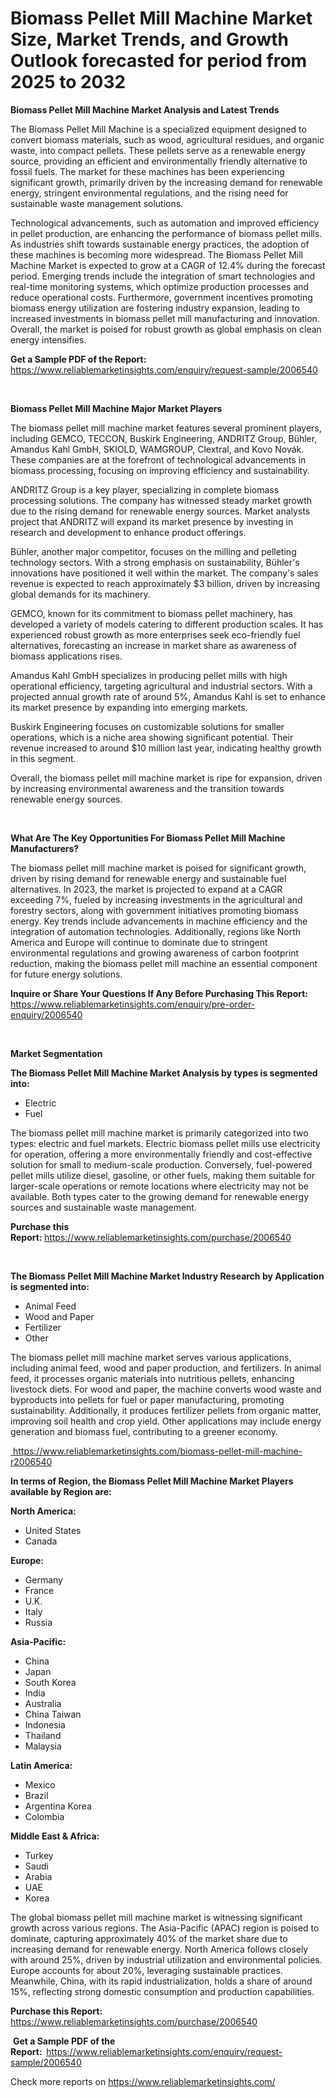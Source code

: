 <p><h1>Biomass Pellet Mill Machine Market Size, Market Trends, and Growth Outlook forecasted for period from 2025 to 2032</h1></p><p><strong>Biomass Pellet Mill Machine Market Analysis and Latest Trends</strong></p>
<p><p>The Biomass Pellet Mill Machine is a specialized equipment designed to convert biomass materials, such as wood, agricultural residues, and organic waste, into compact pellets. These pellets serve as a renewable energy source, providing an efficient and environmentally friendly alternative to fossil fuels. The market for these machines has been experiencing significant growth, primarily driven by the increasing demand for renewable energy, stringent environmental regulations, and the rising need for sustainable waste management solutions.</p><p>Technological advancements, such as automation and improved efficiency in pellet production, are enhancing the performance of biomass pellet mills. As industries shift towards sustainable energy practices, the adoption of these machines is becoming more widespread. The Biomass Pellet Mill Machine Market is expected to grow at a CAGR of 12.4% during the forecast period. Emerging trends include the integration of smart technologies and real-time monitoring systems, which optimize production processes and reduce operational costs. Furthermore, government incentives promoting biomass energy utilization are fostering industry expansion, leading to increased investments in biomass pellet mill manufacturing and innovation. Overall, the market is poised for robust growth as global emphasis on clean energy intensifies.</p></p>
<p><strong>Get a Sample PDF of the Report:&nbsp;</strong> <a href="https://www.reliablemarketinsights.com/enquiry/request-sample/2006540?utm_campaign=2112&utm_medium=2&utm_source=Github&utm_content=ia&utm_term=20022025&utm_id=biomass-pellet-mill-machine">https://www.reliablemarketinsights.com/enquiry/request-sample/2006540</a></p>
<p>&nbsp;</p>
<p><strong>Biomass Pellet Mill Machine Major Market Players</strong></p>
<p><p>The biomass pellet mill machine market features several prominent players, including GEMCO, TECCON, Buskirk Engineering, ANDRITZ Group, Bühler, Amandus Kahl GmbH, SKIOLD, WAMGROUP, Clextral, and Kovo Novák. These companies are at the forefront of technological advancements in biomass processing, focusing on improving efficiency and sustainability.</p><p>ANDRITZ Group is a key player, specializing in complete biomass processing solutions. The company has witnessed steady market growth due to the rising demand for renewable energy sources. Market analysts project that ANDRITZ will expand its market presence by investing in research and development to enhance product offerings.</p><p>Bühler, another major competitor, focuses on the milling and pelleting technology sectors. With a strong emphasis on sustainability, Bühler's innovations have positioned it well within the market. The company's sales revenue is expected to reach approximately $3 billion, driven by increasing global demands for its machinery.</p><p>GEMCO, known for its commitment to biomass pellet machinery, has developed a variety of models catering to different production scales. It has experienced robust growth as more enterprises seek eco-friendly fuel alternatives, forecasting an increase in market share as awareness of biomass applications rises.</p><p>Amandus Kahl GmbH specializes in producing pellet mills with high operational efficiency, targeting agricultural and industrial sectors. With a projected annual growth rate of around 5%, Amandus Kahl is set to enhance its market presence by expanding into emerging markets.</p><p>Buskirk Engineering focuses on customizable solutions for smaller operations, which is a niche area showing significant potential. Their revenue increased to around $10 million last year, indicating healthy growth in this segment.</p><p>Overall, the biomass pellet mill machine market is ripe for expansion, driven by increasing environmental awareness and the transition towards renewable energy sources.</p></p>
<p>&nbsp;</p>
<p><strong>What Are The Key Opportunities For Biomass Pellet Mill Machine Manufacturers?</strong></p>
<p><p>The biomass pellet mill machine market is poised for significant growth, driven by rising demand for renewable energy and sustainable fuel alternatives. In 2023, the market is projected to expand at a CAGR exceeding 7%, fueled by increasing investments in the agricultural and forestry sectors, along with government initiatives promoting biomass energy. Key trends include advancements in machine efficiency and the integration of automation technologies. Additionally, regions like North America and Europe will continue to dominate due to stringent environmental regulations and growing awareness of carbon footprint reduction, making the biomass pellet mill machine an essential component for future energy solutions.</p></p>
<p><strong>Inquire or Share Your Questions If Any Before Purchasing This Report:</strong> <a href="https://www.reliablemarketinsights.com/enquiry/pre-order-enquiry/2006540?utm_campaign=2112&utm_medium=2&utm_source=Github&utm_content=ia&utm_term=20022025&utm_id=biomass-pellet-mill-machine">https://www.reliablemarketinsights.com/enquiry/pre-order-enquiry/2006540</a></p>
<p>&nbsp;</p>
<p><strong>Market Segmentation</strong></p>
<p><strong>The Biomass Pellet Mill Machine Market Analysis by types is segmented into:</strong></p>
<p><ul><li>Electric</li><li>Fuel</li></ul></p>
<p><p>The biomass pellet mill machine market is primarily categorized into two types: electric and fuel markets. Electric biomass pellet mills use electricity for operation, offering a more environmentally friendly and cost-effective solution for small to medium-scale production. Conversely, fuel-powered pellet mills utilize diesel, gasoline, or other fuels, making them suitable for larger-scale operations or remote locations where electricity may not be available. Both types cater to the growing demand for renewable energy sources and sustainable waste management.</p></p>
<p><strong>Purchase this Report:&nbsp;</strong><a href="https://www.reliablemarketinsights.com/purchase/2006540?utm_campaign=2112&utm_medium=2&utm_source=Github&utm_content=ia&utm_term=20022025&utm_id=biomass-pellet-mill-machine">https://www.reliablemarketinsights.com/purchase/2006540</a></p>
<p>&nbsp;</p>
<p><strong>The Biomass Pellet Mill Machine Market Industry Research by Application is segmented into:</strong></p>
<p><ul><li>Animal Feed</li><li>Wood and Paper</li><li>Fertilizer</li><li>Other</li></ul></p>
<p><p>The biomass pellet mill machine market serves various applications, including animal feed, wood and paper production, and fertilizers. In animal feed, it processes organic materials into nutritious pellets, enhancing livestock diets. For wood and paper, the machine converts wood waste and byproducts into pellets for fuel or paper manufacturing, promoting sustainability. Additionally, it produces fertilizer pellets from organic matter, improving soil health and crop yield. Other applications may include energy generation and biomass fuel, contributing to a greener economy.</p></p>
<p><a href="https://www.reliablemarketinsights.com/biomass-pellet-mill-machine-r2006540?utm_campaign=2112&utm_medium=2&utm_source=Github&utm_content=ia&utm_term=20022025&utm_id=biomass-pellet-mill-machine">&nbsp;https://www.reliablemarketinsights.com/biomass-pellet-mill-machine-r2006540</a></p>
<p><strong>In terms of Region, the Biomass Pellet Mill Machine Market Players available by Region are:</strong></p>
<p>
    <p> <strong> North America: </strong>
        <ul>
            <li>United States</li>
            <li>Canada</li>
        </ul>
        </p> 
    <p> <strong> Europe: </strong>
        <ul>
            <li>Germany</li>
            <li>France</li>
            <li>U.K.</li>
            <li>Italy</li>
            <li>Russia</li>
        </ul>
        </p> 
    <p> <strong> Asia-Pacific: </strong>
        <ul>
            <li>China</li>
            <li>Japan</li>
            <li>South Korea</li>
            <li>India</li>
            <li>Australia</li>
            <li>China Taiwan</li>
            <li>Indonesia</li>
            <li>Thailand</li>
            <li>Malaysia</li>
        </ul>
        </p> 
    <p> <strong> Latin America: </strong>
        <ul>
            <li>Mexico</li>
            <li>Brazil</li>
            <li>Argentina Korea</li>
            <li>Colombia</li>
        </ul>
        </p> 
    <p> <strong> Middle East & Africa: </strong>
        <ul>
            <li>Turkey</li>
            <li>Saudi</li>
            <li>Arabia</li>
            <li>UAE</li>
            <li>Korea</li>
        </ul>
    </p>
    </p>
<p><p>The global biomass pellet mill machine market is witnessing significant growth across various regions. The Asia-Pacific (APAC) region is poised to dominate, capturing approximately 40% of the market share due to increasing demand for renewable energy. North America follows closely with around 25%, driven by industrial utilization and environmental policies. Europe accounts for about 20%, leveraging sustainable practices. Meanwhile, China, with its rapid industrialization, holds a share of around 15%, reflecting strong domestic consumption and production capabilities.</p></p>
<p><strong>Purchase this Report: </strong><a href="https://www.reliablemarketinsights.com/purchase/2006540?utm_campaign=2112&utm_medium=2&utm_source=Github&utm_content=ia&utm_term=20022025&utm_id=biomass-pellet-mill-machine">https://www.reliablemarketinsights.com/purchase/2006540</a></p>
<p>&nbsp;<strong>Get a Sample PDF of the Report:&nbsp;&nbsp;</strong><a href="https://www.reliablemarketinsights.com/enquiry/request-sample/2006540?utm_campaign=2112&utm_medium=2&utm_source=Github&utm_content=ia&utm_term=20022025&utm_id=biomass-pellet-mill-machine">https://www.reliablemarketinsights.com/enquiry/request-sample/2006540</a></p>
<p><strong></strong></p>
<p>Check more reports on <a href="https://www.reliablemarketinsights.com/?utm_campaign=2112&utm_medium=2&utm_source=Github&utm_content=ia&utm_term=20022025&utm_id=biomass-pellet-mill-machine">https://www.reliablemarketinsights.com/</a></p>